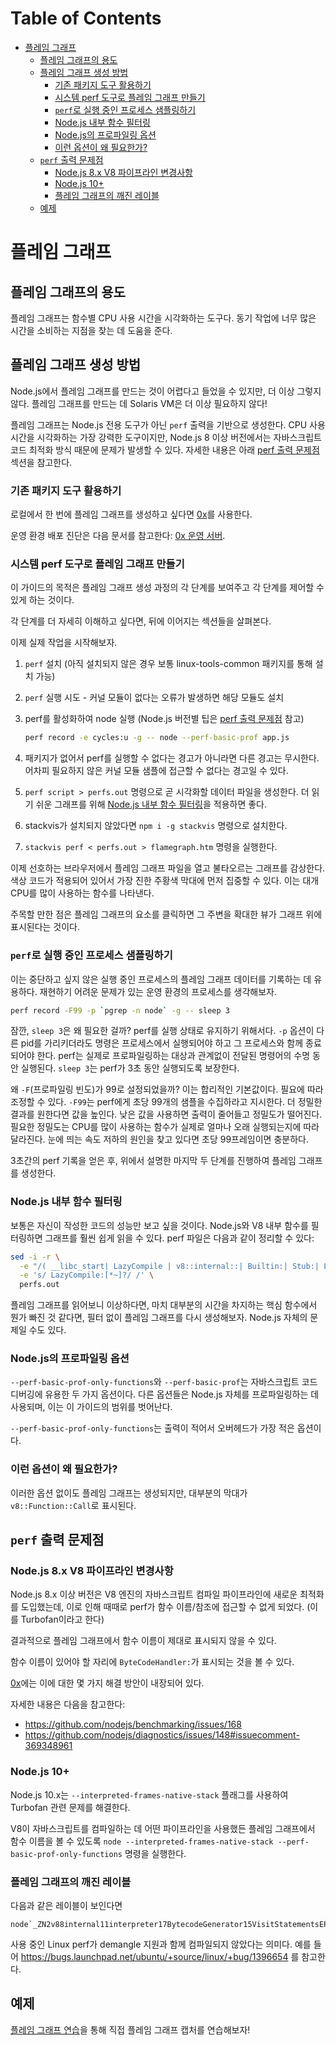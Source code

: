 # Table of Contents

- [플레임 그래프](#플레임-그래프)
  - [플레임 그래프의 용도](#플레임-그래프의-용도)
  - [플레임 그래프 생성 방법](#플레임-그래프-생성-방법)
    - [기존 패키지 도구 활용하기](#기존-패키지-도구-활용하기)
    - [시스템 perf 도구로 플레임 그래프 만들기](#시스템-perf-도구로-플레임-그래프-만들기)
    - [`perf`로 실행 중인 프로세스 샘플링하기](#perf로-실행-중인-프로세스-샘플링하기)
    - [Node.js 내부 함수 필터링](#nodejs-내부-함수-필터링)
    - [Node.js의 프로파일링 옵션](#nodejs의-프로파일링-옵션)
    - [이런 옵션이 왜 필요한가?](#이런-옵션이-왜-필요한가)
  - [`perf` 출력 문제점](#perf-출력-문제점)
    - [Node.js 8.x V8 파이프라인 변경사항](#nodejs-8x-v8-파이프라인-변경사항)
    - [Node.js 10+](#nodejs-10)
    - [플레임 그래프의 깨진 레이블](#플레임-그래프의-깨진-레이블)
  - [예제](#예제)

# 플레임 그래프

## 플레임 그래프의 용도

플레임 그래프는 함수별 CPU 사용 시간을 시각화하는 도구다. 동기 작업에 너무 많은 시간을 소비하는 지점을 찾는 데 도움을 준다.

## 플레임 그래프 생성 방법

Node.js에서 플레임 그래프를 만드는 것이 어렵다고 들었을 수 있지만, 더 이상 그렇지 않다.
플레임 그래프를 만드는 데 Solaris VM은 더 이상 필요하지 않다!

플레임 그래프는 Node.js 전용 도구가 아닌 `perf` 출력을 기반으로 생성한다. CPU 사용 시간을 시각화하는 가장 강력한 도구이지만, Node.js 8 이상 버전에서는 자바스크립트 코드 최적화 방식 때문에 문제가 발생할 수 있다. 자세한 내용은 아래 [perf 출력 문제점](#perf-출력-문제점) 섹션을 참고한다.

### 기존 패키지 도구 활용하기

로컬에서 한 번에 플레임 그래프를 생성하고 싶다면 [0x](https://www.npmjs.com/package/0x)를 사용한다.

운영 환경 배포 진단은 다음 문서를 참고한다: [0x 운영 서버][].

### 시스템 perf 도구로 플레임 그래프 만들기 

이 가이드의 목적은 플레임 그래프 생성 과정의 각 단계를 보여주고 각 단계를 제어할 수 있게 하는 것이다.

각 단계를 더 자세히 이해하고 싶다면, 뒤에 이어지는 섹션들을 살펴본다.

이제 실제 작업을 시작해보자.

1. `perf` 설치 (아직 설치되지 않은 경우 보통 linux-tools-common 패키지를 통해 설치 가능)
2. `perf` 실행 시도 - 커널 모듈이 없다는 오류가 발생하면 해당 모듈도 설치
3. perf를 활성화하여 node 실행 (Node.js 버전별 팁은 [perf 출력 문제점](#perf-출력-문제점) 참고)

   ```bash
   perf record -e cycles:u -g -- node --perf-basic-prof app.js
   ```

4. 패키지가 없어서 perf를 실행할 수 없다는 경고가 아니라면 다른 경고는 무시한다. 어차피 필요하지 않은 커널 모듈 샘플에 접근할 수 없다는 경고일 수 있다.
5. `perf script > perfs.out` 명령으로 곧 시각화할 데이터 파일을 생성한다. 더 읽기 쉬운 그래프를 위해 [Node.js 내부 함수 필터링](#nodejs-내부-함수-필터링)을 적용하면 좋다.
6. stackvis가 설치되지 않았다면 `npm i -g stackvis` 명령으로 설치한다.
7. `stackvis perf < perfs.out > flamegraph.htm` 명령을 실행한다.

이제 선호하는 브라우저에서 플레임 그래프 파일을 열고 불타오르는 그래프를 감상한다. 색상 코드가 적용되어 있어서 가장 진한 주황색 막대에 먼저 집중할 수 있다. 이는 대개 CPU를 많이 사용하는 함수를 나타낸다.

주목할 만한 점은 플레임 그래프의 요소를 클릭하면 그 주변을 확대한 뷰가 그래프 위에 표시된다는 것이다.

### `perf`로 실행 중인 프로세스 샘플링하기

이는 중단하고 싶지 않은 실행 중인 프로세스의 플레임 그래프 데이터를 기록하는 데 유용하다. 재현하기 어려운 문제가 있는 운영 환경의 프로세스를 생각해보자.

```bash
perf record -F99 -p `pgrep -n node` -g -- sleep 3
```

잠깐, `sleep 3`은 왜 필요한 걸까? perf를 실행 상태로 유지하기 위해서다. `-p` 옵션이 다른 pid를 가리키더라도 명령은 프로세스에서 실행되어야 하고 그 프로세스와 함께 종료되어야 한다.
perf는 실제로 프로파일링하는 대상과 관계없이 전달된 명령어의 수명 동안 실행된다. `sleep 3`는 perf가 3초 동안 실행되도록 보장한다.

왜 `-F`(프로파일링 빈도)가 99로 설정되었을까? 이는 합리적인 기본값이다. 필요에 따라 조정할 수 있다.
`-F99`는 perf에게 초당 99개의 샘플을 수집하라고 지시한다. 더 정밀한 결과를 원한다면 값을 높인다. 낮은 값을 사용하면 출력이 줄어들고 정밀도가 떨어진다. 필요한 정밀도는 CPU를 많이 사용하는 함수가 실제로 얼마나 오래 실행되는지에 따라 달라진다. 눈에 띄는 속도 저하의 원인을 찾고 있다면 초당 99프레임이면 충분하다.

3초간의 perf 기록을 얻은 후, 위에서 설명한 마지막 두 단계를 진행하여 플레임 그래프를 생성한다.

### Node.js 내부 함수 필터링

보통은 자신이 작성한 코드의 성능만 보고 싶을 것이다. Node.js와 V8 내부 함수를 필터링하면 그래프를 훨씬 쉽게 읽을 수 있다. perf 파일은 다음과 같이 정리할 수 있다:

```bash
sed -i -r \
  -e "/( __libc_start| LazyCompile | v8::internal::| Builtin:| Stub:| LoadIC:|\[unknown\]| LoadPolymorphicIC:)/d" \
  -e 's/ LazyCompile:[*~]?/ /' \
  perfs.out
```

플레임 그래프를 읽어보니 이상하다면, 마치 대부분의 시간을 차지하는 핵심 함수에서 뭔가 빠진 것 같다면, 필터 없이 플레임 그래프를 다시 생성해보자. Node.js 자체의 문제일 수도 있다.

### Node.js의 프로파일링 옵션

`--perf-basic-prof-only-functions`와 `--perf-basic-prof`는 자바스크립트 코드 디버깅에 유용한 두 가지 옵션이다. 다른 옵션들은 Node.js 자체를 프로파일링하는 데 사용되며, 이는 이 가이드의 범위를 벗어난다.

`--perf-basic-prof-only-functions`는 출력이 적어서 오버헤드가 가장 적은 옵션이다.

### 이런 옵션이 왜 필요한가?

이러한 옵션 없이도 플레임 그래프는 생성되지만, 대부분의 막대가 `v8::Function::Call`로 표시된다.

## `perf` 출력 문제점

### Node.js 8.x V8 파이프라인 변경사항

Node.js 8.x 이상 버전은 V8 엔진의 자바스크립트 컴파일 파이프라인에 새로운 최적화를 도입했는데, 이로 인해 때때로 perf가 함수 이름/참조에 접근할 수 없게 되었다. (이를 Turbofan이라고 한다)

결과적으로 플레임 그래프에서 함수 이름이 제대로 표시되지 않을 수 있다.

함수 이름이 있어야 할 자리에 `ByteCodeHandler:`가 표시되는 것을 볼 수 있다.

[0x](https://www.npmjs.com/package/0x)에는 이에 대한 몇 가지 해결 방안이 내장되어 있다.

자세한 내용은 다음을 참고한다:

- https://github.com/nodejs/benchmarking/issues/168
- https://github.com/nodejs/diagnostics/issues/148#issuecomment-369348961

### Node.js 10+

Node.js 10.x는 `--interpreted-frames-native-stack` 플래그를 사용하여 Turbofan 관련 문제를 해결한다.

V8이 자바스크립트를 컴파일하는 데 어떤 파이프라인을 사용했든 플레임 그래프에서 함수 이름을 볼 수 있도록 `node --interpreted-frames-native-stack --perf-basic-prof-only-functions` 명령을 실행한다.

### 플레임 그래프의 깨진 레이블

다음과 같은 레이블이 보인다면

```
node`_ZN2v88internal11interpreter17BytecodeGenerator15VisitStatementsEPNS0_8ZoneListIPNS0_9StatementEEE
```

사용 중인 Linux perf가 demangle 지원과 함께 컴파일되지 않았다는 의미다. 예를 들어 https://bugs.launchpad.net/ubuntu/+source/linux/+bug/1396654 를 참고한다.

## 예제

[플레임 그래프 연습](https://github.com/naugtur/node-example-flamegraph)을 통해 직접 플레임 그래프 캡처를 연습해보자!

[0x 운영 서버]: https://github.com/davidmarkclements/0x/blob/master/docs/production-servers.md